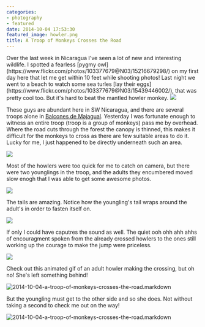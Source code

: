 ```yaml
---
categories:
- photography
- featured
date: 2014-10-04 17:53:30
featured_image: howler.png
title: A Troop of Monkeys Crosses the Road
---
```


<meta property="og:image" content="http://s3-us-west-2.amazonaws.com/pedaldp/images/2014-10-a-troop-of-monkeys-crosses-the-road/003.jpg" />
Over the last week in Nicaragua I've seen a lot of new and interesting wildlife. I spotted a fearless [pygmy owl](https://www.flickr.com/photos/103377679@N03/15216679298/) on my first day here that let me get within 10 feet while shooting photos! Last night we went to a beach to watch some sea turles [lay their eggs](https://www.flickr.com/photos/103377679@N03/15439446002/), that was pretty cool too. But it's hard to beat the mantled howler monkey.

<a href="http://s3-us-west-2.amazonaws.com/pedaldp/images/2014-10-a-troop-of-monkeys-crosses-the-road/003.jpg" alt="jump">
<img src="http://s3-us-west-2.amazonaws.com/pedaldp/images/2014-10-a-troop-of-monkeys-crosses-the-road/003-resized.jpg">
</a>

<!--more-->

These guys are abundant here in SW Nicaragua, and there are several troops alone in [Balcones de Majagual](http://www.balconesdemajagual.com/).
Yesterday I was fortunate enough to witness an entire troop (troop is a group of monkeys) pass me by overhead. Where the road cuts through the forest the canopy is thinned, this makes it difficult for the monkeys to cross as there are few suitable areas to do it. Lucky for me, I just happened to be directly underneath such an area.

<a href="http://s3-us-west-2.amazonaws.com/pedaldp/images/2014-10-a-troop-of-monkeys-crosses-the-road/001.jpg" alt="hang on">
<img src="http://s3-us-west-2.amazonaws.com/pedaldp/images/2014-10-a-troop-of-monkeys-crosses-the-road/001-resized.jpg">
</a>

Most of the howlers were too quick for me to catch on camera, but there were two younglings in the troop, and the adults they encumbered moved slow enogh that I was able to get some awesome photos.

<a href="http://s3-us-west-2.amazonaws.com/pedaldp/images/2014-10-a-troop-of-monkeys-crosses-the-road/002.jpg" alt="double crossing">
<img src="http://s3-us-west-2.amazonaws.com/pedaldp/images/2014-10-a-troop-of-monkeys-crosses-the-road/002-resized.jpg">
</a>

The tails are amazing. Notice how the youngling's tail wraps around the adult's in order to fasten itself on.

<a hrefc="http://s3-us-west-2.amazonaws.com/pedaldp/images/2014-10-a-troop-of-monkeys-crosses-the-road/000.jpg" alt="baby">
<img src="http://s3-us-west-2.amazonaws.com/pedaldp/images/2014-10-a-troop-of-monkeys-crosses-the-road/000-resized.jpg">
</a>

If only I could have caputres the sound as well. The quiet ooh ohh ahh ahhs of encouragment spoken from the already crossed howlers to the ones still working up the courage to make the jump were priceless.

<a href="http://s3-us-west-2.amazonaws.com/pedaldp/images/2014-10-a-troop-of-monkeys-crosses-the-road/004.jpg" alt="troop leader">
<img src="http://s3-us-west-2.amazonaws.com/pedaldp/images/2014-10-a-troop-of-monkeys-crosses-the-road/004-resized.jpg">
</a>

Check out this animated gif of an adult howler making the crossing, but oh no! She's left something behind!

<img class="import-img" src="http://s3-us-west-2.amazonaws.com/pedaldp/images/2014-10-a-troop-of-monkeys-crosses-the-road/mama.gif" alt="2014-10-04-a-troop-of-monkeys-crosses-the-road.markdown">

But the youngling must get to the other side and so she does. Not without taking a second to check me out on the way!

<img class="import-img" src="http://s3-us-west-2.amazonaws.com/pedaldp/images/2014-10-a-troop-of-monkeys-crosses-the-road/baby.gif" alt="2014-10-04-a-troop-of-monkeys-crosses-the-road.markdown">